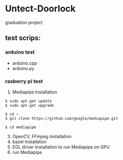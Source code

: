 # Untect-Doorlock
graduation project

## test scrips: ##
### arduino test ###
- arduino.cpp
- arduino.py

### rasberry pi test ###
1. Mediapipe Installation
```
$ sudo apt-get update
$ sudo apt-get upgrade

$ cd ~
$ git clone https://github.com/google/mediapipe.git

$ cd mediapipe
```
3. OpenCV, FFmpeg Installation
4. bazel Installation
5. EGL driver Installation to run Mediapipe on GPU
6. run Mediapipe
